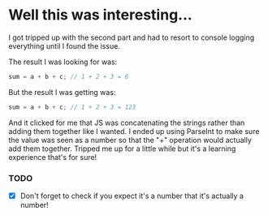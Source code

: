 # Well this was interesting...

I got tripped up with the second part and had to resort to console logging everything until I found the issue.

The result I was looking for was:

```javascript
sum = a + b + c; // 1 + 2 + 3 = 6
```

But the result I was getting was:

```javascript
sum = a + b + c; // 1 + 2 + 3 = 123
```

And it clicked for me that JS was concatenating the strings rather than adding them together like I wanted. I ended up using ParseInt to make sure the value was seen as a number so that the "+" operation would actually add them together. Tripped me up for a little while but it's a learning experience that's for sure!

### TODO

- [x] Don't forget to check if you expect it's a number that it's actually a number!
